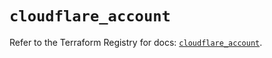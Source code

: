 # `cloudflare_account`

Refer to the Terraform Registry for docs: [`cloudflare_account`](https://registry.terraform.io/providers/cloudflare/cloudflare/4.22.0/docs/resources/account).
